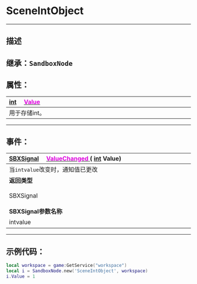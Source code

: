 # SceneIntObject
------------------------------------------------------------------------------------------
## 描述
 
继承：`SandboxNode` 
------------------------------------------------------------------------------------------
## 属性：

|<div style="width:1125px">[int](/Api/DataType/Int.md) &emsp;[<font color="dd00dd">Value</font>](/Api/Class/Value/SceneIntObject_F/Value.md)</div>|
|:---|
|用于存储int。|

------------------------------------------------------------------------------------------
## 事件：

|<div style="width:500px">[SBXSignal](/Api/Parameter/SBXSignal.md) &emsp;[<font color="dd00dd">ValueChanged</font> ](/Api/Class/Value/SceneIntObject_F/ValueChanged.md) ( [int](/Api/DataType/Int.md) Value)</div>|<div style="width:100px"></div>|<div style="width:45px"></div>|<div style="width:400px"></div>|
|:---|:---|:---|:---|
|当`intvalue`改变时，通知值已更改||||
|**返回类型**|||**概要**|
|SBXSignal|||进入`intvalue`改变时触发，事件参数为（`int intvalue`）|
|**SBXSignal参数名称**|**类别**|**默认**|**描述**|
|intvalue|int||当`intvalue`改变时，通知值已更改|
 
------------------------------------------------------------------------------------------
## 示例代码：

```lua
local workspace = game:GetService("workspace")
local i = SandboxNode.new('SceneIntObject', workspace)
i.Value = 1
```